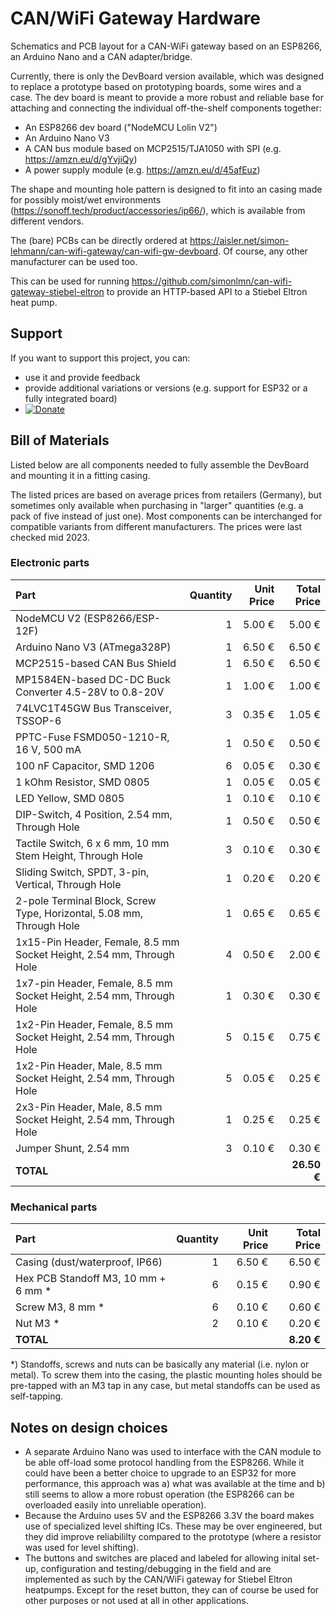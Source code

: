 # CAN/WiFi Gateway Hardware
Schematics and PCB layout for a CAN-WiFi gateway based on an ESP8266, an Arduino Nano and a CAN adapter/bridge.

Currently, there is only the DevBoard version available, which was designed to replace a prototype based on prototyping boards, some wires and a case. The dev board is meant to provide a more robust and reliable base for attaching and connecting the individual off-the-shelf components together:

 * An ESP8266 dev board ("NodeMCU Lolin V2")
 * An Arduino Nano V3
 * A CAN bus module based on MCP2515/TJA1050 with SPI (e.g. https://amzn.eu/d/gYvjiQy)
 * A power supply module (e.g. https://amzn.eu/d/45afEuz)

The shape and mounting hole pattern is designed to fit into an casing made for possibly moist/wet environments (https://sonoff.tech/product/accessories/ip66/), which is available from different vendors.

The (bare) PCBs can be directly ordered at https://aisler.net/simon-lehmann/can-wifi-gateway/can-wifi-gw-devboard. Of course, any other manufacturer can be used too.

This can be used for running https://github.com/simonlmn/can-wifi-gateway-stiebel-eltron to provide an HTTP-based API to a Stiebel Eltron heat pump.

## Support

If you want to support this project, you can:

 * use it and provide feedback
 * provide additional variations or versions (e.g. support for ESP32 or a fully integrated board)
 * [![Donate](https://img.shields.io/badge/Donate-with%20PayPal-blue.svg)](https://www.paypal.com/donate/?hosted_button_id=BSKYG5C8S8HVU)

## Bill of Materials

Listed below are all components needed to fully assemble the DevBoard and mounting it in a fitting casing.

The listed prices are based on average prices from retailers (Germany), but sometimes only available when purchasing in "larger" quantities (e.g. a pack of five instead of just one). Most components can be interchanged for compatible variants from different manufacturers. The prices were last checked mid 2023.

### Electronic parts

| Part                                                                            | Quantity | Unit Price | Total Price |
| :------------------------------------------------------------------------------ | -------: | ---------: | ----------: |
| NodeMCU V2 (ESP8266/ESP-12F)                                                    |        1 |     5.00 € |      5.00 € |
| Arduino Nano V3 (ATmega328P)                                                    |        1 |     6.50 € |      6.50 € |
| MCP2515-based CAN Bus Shield                                                    |        1 |     6.50 € |      6.50 € |
| MP1584EN-based DC-DC Buck Converter 4.5-28V to 0.8-20V                          |        1 |     1.00 € |      1.00 € |
| 74LVC1T45GW Bus Transceiver, TSSOP-6                                            |        3 |     0.35 € |      1.05 € |
| PPTC-Fuse FSMD050-1210-R, 16 V, 500 mA                                          |        1 |     0.50 € |      0.50 € |
| 100 nF Capacitor, SMD 1206                                                      |        6 |     0.05 € |      0.30 € |
| 1 kOhm Resistor, SMD 0805                                                       |        1 |     0.05 € |      0.05 € |
| LED Yellow, SMD 0805                                                            |        1 |     0.10 € |      0.10 € |
| DIP-Switch, 4 Position, 2.54 mm, Through Hole                                   |        1 |     0.50 € |      0.50 € |
| Tactile Switch, 6 x 6 mm, 10 mm Stem Height, Through Hole                       |        3 |     0.10 € |      0.30 € |
| Sliding Switch, SPDT, 3-pin, Vertical, Through Hole                             |        1 |     0.20 € |      0.20 € |
| 2-pole Terminal Block, Screw Type, Horizontal, 5.08 mm, Through Hole            |        1 |     0.65 € |      0.65 € |
| 1x15-Pin Header, Female, 8.5 mm Socket Height, 2.54 mm, Through Hole            |        4 |     0.50 € |      2.00 € |
| 1x7-pin Header, Female, 8.5 mm Socket Height, 2.54 mm, Through Hole             |        1 |     0.30 € |      0.30 € |
| 1x2-Pin Header, Female, 8.5 mm Socket Height, 2.54 mm, Through Hole             |        5 |     0.15 € |      0.75 € |
| 1x2-Pin Header, Male, 8.5 mm Socket Height, 2.54 mm, Through Hole               |        5 |     0.05 € |      0.25 € |
| 2x3-Pin Header, Male, 8.5 mm Socket Height, 2.54 mm, Through Hole               |        1 |     0.25 € |      0.25 € |
| Jumper Shunt, 2.54 mm                                                           |        3 |     0.10 € |      0.30 € |
| __TOTAL__                                                                       |          |            | __26.50 €__ |

### Mechanical parts

| Part                                 | Quantity | Unit Price | Total Price |
| :----------------------------------- | -------: | ---------: | ----------: |
| Casing (dust/waterproof, IP66)       |        1 |     6.50 € |      6.50 € |
| Hex PCB Standoff M3, 10 mm + 6 mm  * |        6 |     0.15 € |      0.90 € |
| Screw M3, 8 mm                     * |        6 |     0.10 € |      0.60 € |
| Nut M3                             * |        2 |     0.10 € |      0.20 € |
| __TOTAL__                            |          |            |  __8.20 €__ |

*) Standoffs, screws and nuts can be basically any material (i.e. nylon or metal). To screw them into the casing, the plastic mounting holes should be pre-tapped with an M3 tap in any case, but metal standoffs can be used as self-tapping.

## Notes on design choices

 * A separate Arduino Nano was used to interface with the CAN module to be able off-load some protocol handling from the ESP8266. While it could have been a better choice to upgrade to an ESP32 for more performance, this approach was a) what was available at the time and b) still seems to allow a more robust operation (the ESP8266 can be overloaded easily into unreliable operation).
 * Because the Arduino uses 5V and the ESP8266 3.3V the board makes use of specialized level shifting ICs. These may be over engineered, but they did  improve reliabililty compared to the prototype (where a resistor was used for level shifting).
 * The buttons and switches are placed and labeled for allowing inital set-up, configuration and testing/debugging in the field and are implemented as such by the CAN/WiFi gateway for Stiebel Eltron heatpumps. Except for the reset button, they can of course be used for other purposes or not used at all in other applications.
